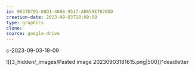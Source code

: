 ```yaml
---
id: 9037D791-88D1-408B-9517-AD659E7870DD
creation-date: 2023-09-03T18:09:09 
type: graphics
clone: 
source: google-drive
---
```

c-2023-09-03-18-09

![[3_hidden/_images/Pasted image 20230903181615.png|500]]^deadletter